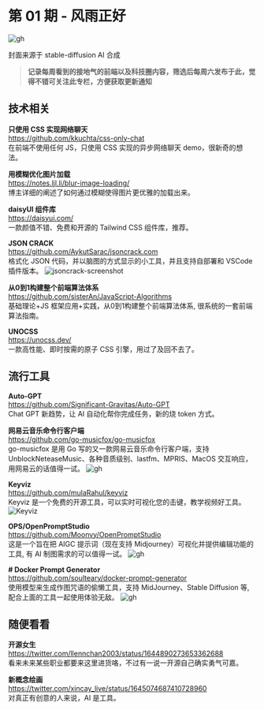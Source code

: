 # 第 01 期 - 风雨正好
![gh](https://cdn.yct.ee/gh/BarryYangi/ObsStaticData@main/obsidian/1681536694000vdr30v.png)

封面来源于 stable-diffusion AI 合成

>**记录每周看到的接地气的前端以及科技圈内容，筛选后每周六发布于此，觉得不错可关注此专栏，方便获取更新通知**

## 技术相关
**只使用 CSS 实现网络聊天** \
https://github.com/kkuchta/css-only-chat \
在前端不使用任何 JS，只使用 CSS 实现的异步网络聊天 demo，很新奇的想法。

**用模糊优化图片加载** \
https://notes.ljl.li/blur-image-loading/ \
博主详细的阐述了如何通过模糊使得图片更优雅的加载出来。

**daisyUI 组件库** \
https://daisyui.com/ \
一款颜值不错、免费和开源的 Tailwind CSS 组件库，推荐。

**JSON CRACK** \
https://github.com/AykutSarac/jsoncrack.com \
格式化 JSON 代码，并以脑图的方式显示的小工具，并且支持自部署和 VSCode 插件版本。
![jsoncrack-screenshot](https://cdn.yct.ee/gh/AykutSarac/jsoncrack.com/public/assets/jsoncrack-screenshot.webp)

**从0到1构建整个前端算法体系** \
https://github.com/sisterAn/JavaScript-Algorithms \
基础理论+JS 框架应用+实践，从0到1构建整个前端算法体系, 很系统的一套前端算法指南。

**UNOCSS** \
https://unocss.dev/ \
一款高性能、即时按需的原子 CSS 引擎，用过了及回不去了。
## 流行工具
**Auto-GPT** \
https://github.com/Significant-Gravitas/Auto-GPT \
Chat GPT 新趋势，让 AI 自动化帮你完成任务，新的烧 token 方式。

**网易云音乐命令行客户端** \
https://github.com/go-musicfox/go-musicfox \
go-musicfox 是用 Go 写的又一款网易云音乐命令行客户端，支持 UnblockNeteaseMusic、各种音质级别、lastfm、MPRIS、MacOS 交互响应，用网易云的话值得一试。
![gh](https://cdn.yct.ee/gh/go-musicfox/go-musicfox/previews/lyricsX.gif)

**Keyviz** \
https://github.com/mulaRahul/keyviz \
Keyviz 是一个免费的开源工具，可以实时可视化您的击键，教学视频好工具。
![Keyviz](https://cdn.yct.ee/gh/mulaRahul/keyviz/previews/settings-window.png)

**OPS/OpenPromptStudio** \
https://github.com/Moonvy/OpenPromptStudio \
这是一个旨在把 AIGC 提示词（现在支持 Midjourney）可视化并提供编辑功能的工具, 有 AI 制图需求的可以值得一试。
![gh](https://user-images.githubusercontent.com/82231420/230757122-5cf5659e-9e1a-4288-80fd-84ec229a063e.png)

**# Docker Prompt Generator** \
https://github.com/soulteary/docker-prompt-generator \
使用模型来生成作图咒语的偷懒工具，支持 MidJourney、Stable Diffusion 等, 配合上面的工具一起使用体验无敌。
![gh](https://cdn.yct.ee/gh/soulteary/docker-prompt-generator/.github/preview.jpg)
## 随便看看
**开源女生** \
https://twitter.com/llennchan2003/status/1644890273653362688 \
看来未来某些职业都要来这里进货咯，不过有一说一开源自己确实勇气可嘉。

**新概念绘画** \
https://twitter.com/xincay_live/status/1645074687410728960 \
对真正有创意的人来说，AI 是工具。

